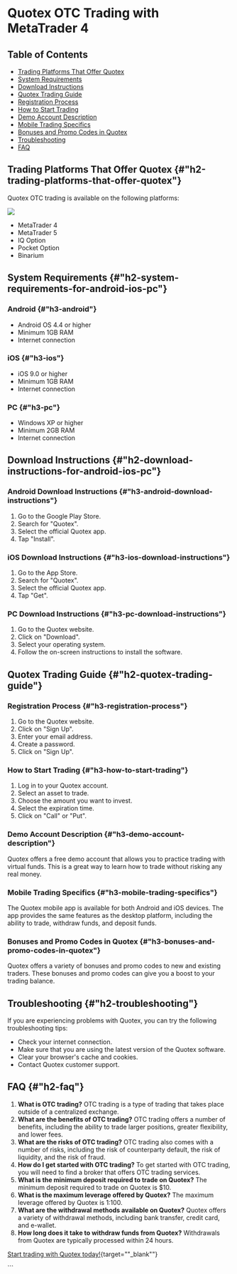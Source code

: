 # Quotex OTC Trading with MetaTrader 4

## Table of Contents

-   [Trading Platforms That Offer
    Quotex](\%22#h2-trading-platforms-that-offer-quotex\%22)
-   [System
    Requirements](\%22#h2-system-requirements-for-android-ios-pc\%22)
-   [Download
    Instructions](\%22#h2-download-instructions-for-android-ios-pc\%22)
-   [Quotex Trading Guide](\%22#h2-quotex-trading-guide\%22)
-   [Registration Process](\%22#h2-registration-process\%22)
-   [How to Start Trading](\%22#h2-how-to-start-trading\%22)
-   [Demo Account Description](\%22#h2-demo-account-description\%22)
-   [Mobile Trading Specifics](\%22#h2-mobile-trading-specifics\%22)
-   [Bonuses and Promo Codes in
    Quotex](\%22#h2-bonuses-and-promo-codes-in-quotex\%22)
-   [Troubleshooting](\%22#h2-troubleshooting\%22)
-   [FAQ](\%22#h2-faq\%22)

## Trading Platforms That Offer Quotex {#"h2-trading-platforms-that-offer-quotex"}

Quotex OTC trading is available on the following platforms:

[![](https://static.quotex.io/files/4_en/300_250.jpg)](https://traff.sbs/brokerqxlid)

-   MetaTrader 4
-   MetaTrader 5
-   IQ Option
-   Pocket Option
-   Binarium

## System Requirements {#"h2-system-requirements-for-android-ios-pc"}

### Android {#"h3-android"}

-   Android OS 4.4 or higher
-   Minimum 1GB RAM
-   Internet connection

### iOS {#"h3-ios"}

-   iOS 9.0 or higher
-   Minimum 1GB RAM
-   Internet connection

### PC {#"h3-pc"}

-   Windows XP or higher
-   Minimum 2GB RAM
-   Internet connection

## Download Instructions {#"h2-download-instructions-for-android-ios-pc"}

### Android Download Instructions {#"h3-android-download-instructions"}

1.  Go to the Google Play Store.
2.  Search for "Quotex".
3.  Select the official Quotex app.
4.  Tap "Install".

### iOS Download Instructions {#"h3-ios-download-instructions"}

1.  Go to the App Store.
2.  Search for "Quotex".
3.  Select the official Quotex app.
4.  Tap "Get".

### PC Download Instructions {#"h3-pc-download-instructions"}

1.  Go to the Quotex website.
2.  Click on "Download".
3.  Select your operating system.
4.  Follow the on-screen instructions to install the software.

## Quotex Trading Guide {#"h2-quotex-trading-guide"}

### Registration Process {#"h3-registration-process"}

1.  Go to the Quotex website.
2.  Click on "Sign Up".
3.  Enter your email address.
4.  Create a password.
5.  Click on "Sign Up".

### How to Start Trading {#"h3-how-to-start-trading"}

1.  Log in to your Quotex account.
2.  Select an asset to trade.
3.  Choose the amount you want to invest.
4.  Select the expiration time.
5.  Click on "Call" or "Put".

### Demo Account Description {#"h3-demo-account-description"}

Quotex offers a free demo account that allows you to practice trading
with virtual funds. This is a great way to learn how to trade without
risking any real money.

### Mobile Trading Specifics {#"h3-mobile-trading-specifics"}

The Quotex mobile app is available for both Android and iOS devices. The
app provides the same features as the desktop platform, including the
ability to trade, withdraw funds, and deposit funds.

### Bonuses and Promo Codes in Quotex {#"h3-bonuses-and-promo-codes-in-quotex"}

Quotex offers a variety of bonuses and promo codes to new and existing
traders. These bonuses and promo codes can give you a boost to your
trading balance.

## Troubleshooting {#"h2-troubleshooting"}

If you are experiencing problems with Quotex, you can try the following
troubleshooting tips:

-   Check your internet connection.
-   Make sure that you are using the latest version of the Quotex
    software.
-   Clear your browser\'s cache and cookies.
-   Contact Quotex customer support.

## FAQ {#"h2-faq"}

1.  **What is OTC trading?** OTC trading is a type of trading that takes
    place outside of a centralized exchange.
2.  **What are the benefits of OTC trading?** OTC trading offers a
    number of benefits, including the ability to trade larger positions,
    greater flexibility, and lower fees.
3.  **What are the risks of OTC trading?** OTC trading also comes with a
    number of risks, including the risk of counterparty default, the
    risk of liquidity, and the risk of fraud.
4.  **How do I get started with OTC trading?** To get started with OTC
    trading, you will need to find a broker that offers OTC trading
    services.
5.  **What is the minimum deposit required to trade on Quotex?** The
    minimum deposit required to trade on Quotex is \$10.
6.  **What is the maximum leverage offered by Quotex?** The maximum
    leverage offered by Quotex is 1:100.
7.  **What are the withdrawal methods available on Quotex?** Quotex
    offers a variety of withdrawal methods, including bank transfer,
    credit card, and e-wallet.
8.  **How long does it take to withdraw funds from Quotex?** Withdrawals
    from Quotex are typically processed within 24 hours.

[Start trading with Quotex
today!](\%22https://traff.sbs/brokerqxsignup\%22){target=""_blank""}

\`\`\`

